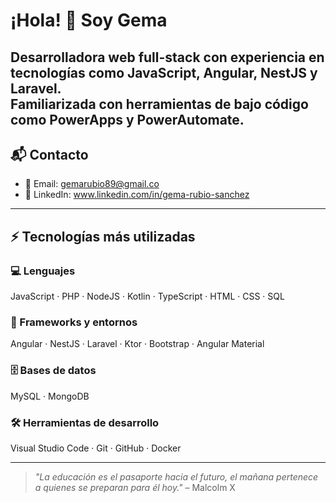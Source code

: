 # ¡Hola! 👋 Soy Gema

Desarrolladora web full-stack con experiencia en tecnologías como JavaScript, Angular, NestJS y Laravel.  
Familiarizada con herramientas de bajo código como PowerApps y PowerAutomate.  
---

## 📬 Contacto

- 📧 Email: gemarubio89@gmail.co
- 💼 LinkedIn: www.linkedin.com/in/gema-rubio-sanchez

---

## ⚡ Tecnologías más utilizadas

### 💻 Lenguajes
JavaScript · PHP · NodeJS · Kotlin · TypeScript · HTML · CSS · SQL

### 🧩 Frameworks y entornos
Angular · NestJS · Laravel · Ktor · Bootstrap · Angular Material

### 🗄️ Bases de datos
MySQL · MongoDB

### 🛠️ Herramientas de desarrollo
Visual Studio Code · Git · GitHub · Docker

---

> _"La educación es el pasaporte hacia el futuro, el mañana pertenece a quienes se preparan para él hoy."_ – Malcolm X
